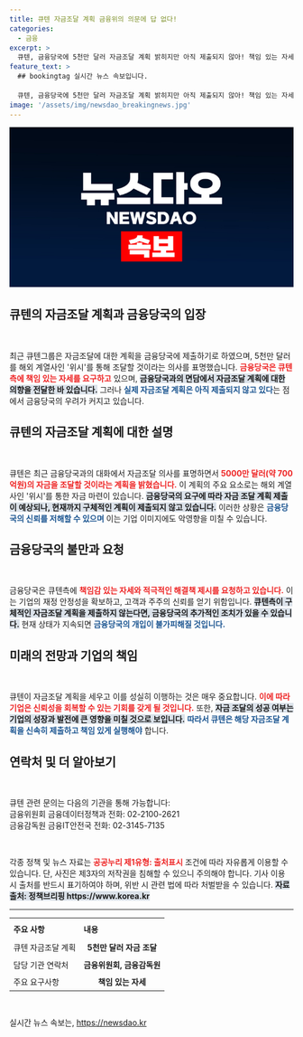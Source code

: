 ```yaml
---
title: 큐텐 자금조달 계획 금융위의 의문에 답 없다!
categories:
  - 금융
excerpt: >
  큐텐, 금융당국에 5천만 달러 자금조달 계획 밝히지만 아직 제출되지 않아! 책임 있는 자세 촉구에 업체의 향후 행보가 주목됩니다. 클릭해서 자세히 알아보세요!
feature_text: >
  ## bookingtag 실시간 뉴스 속보입니다.

  큐텐, 금융당국에 5천만 달러 자금조달 계획 밝히지만 아직 제출되지 않아! 책임 있는 자세 촉구에 업체의 향후 행보가 주목됩니다. 클릭해서 자세히 알아보세요!
image: '/assets/img/newsdao_breakingnews.jpg'
---
```


<p><img src="/assets/img/newsdao_breakingnews.jpg" alt="bookingtag 속보" /></p>

<h2 data-ke-size="size26">큐텐의 자금조달 계획과 금융당국의 입장</h2>

<p data-ke-size="size16">&nbsp;</p>

<p data-ke-size="size16">최근 큐텐그룹은 자금조달에 대한 계획을 금융당국에 제출하기로 하였으며, 5천만 달러를 해외 계열사인 '위시'를 통해 조달할 것이라는 의사를 표명했습니다. <b><span style="color: #ee2323;">금융당국은 큐텐 측에 책임 있는 자세를 요구하고</span></b> 있으며, <b><span style="background-color: #21538527;">금융당국과의 면담에서 자금조달 계획에 대한 의향을 전달한 바 있습니다.</span></b> 그러나 <b><span style="color: #1a5490;">실제 자금조달 계획은 아직 제출되지 않고 있다</span></b>는 점에서 금융당국의 우려가 커지고 있습니다.</p>

<h2 data-ke-size="size26">큐텐의 자금조달 계획에 대한 설명</h2>

<p data-ke-size="size16">&nbsp;</p>

<p data-ke-size="size16">큐텐은 최근 금융당국과의 대화에서 자금조달 의사를 표명하면서 <b><span style="color: #ee2323;">5000만 달러(약 700억원)의 자금을 조달할 것이라는 계획을 밝혔습니다.</span></b> 이 계획의 주요 요소로는 해외 계열사인 '위시'를 통한 자금 마련이 있습니다. <b><span style="background-color: #21538527;">금융당국의 요구에 따라 자금 조달 계획 제출이 예상되나, 현재까지 구체적인 계획이 제출되지 않고 있습니다.</span></b> 이러한 상황은 <b><span style="color: #1a5490;">금융당국의 신뢰를 저해할 수 있으며</span></b> 이는 기업 이미지에도 악영향을 미칠 수 있습니다.</p>

<h2 data-ke-size="size26">금융당국의 불만과 요청</h2>

<p data-ke-size="size16">&nbsp;</p>

<p data-ke-size="size16">금융당국은 큐텐측에 <b><span style="color: #ee2323;">책임감 있는 자세와 적극적인 해결책 제시를 요청하고 있습니다.</span></b> 이는 기업의 재정 안정성을 확보하고, 고객과 주주의 신뢰를 얻기 위함입니다. <b><span style="background-color: #21538527;">큐텐측이 구체적인 자금조달 계획을 제출하지 않는다면, 금융당국의 추가적인 조치가 있을 수 있습니다.</span></b> 현재 상태가 지속되면 <b><span style="color: #1a5490;">금융당국의 개입이 불가피해질 것입니다.</span></b></p>

<h2 data-ke-size="size26">미래의 전망과 기업의 책임</h2>

<p data-ke-size="size16">&nbsp;</p>

<p data-ke-size="size16">큐텐이 자금조달 계획을 세우고 이를 성실히 이행하는 것은 매우 중요합니다. <b><span style="color: #ee2323;">이에 따라 기업은 신뢰성을 회복할 수 있는 기회를 갖게 될 것입니다.</span></b> 또한, <b><span style="background-color: #21538527;">자금 조달의 성공 여부는 기업의 성장과 발전에 큰 영향을 미칠 것으로 보입니다.</span></b> <b><span style="color: #1a5490;">따라서 큐텐은 해당 자금조달 계획을 신속히 제출하고 책임 있게 실행해야</span></b> 합니다.</p>

<h2 data-ke-size="size26">연락처 및 더 알아보기</h2>

<p data-ke-size="size16">&nbsp;</p>

<p data-ke-size="size16">큐텐 관련 문의는 다음의 기관을 통해 가능합니다: <br>
금융위원회 금융데이터정책과 전화: 02-2100-2621 <br>
금융감독원 금융IT안전국 전화: 02-3145-7135</p>

<p data-ke-size="size16">&nbsp;</p>

<p data-ke-size="size16">각종 정책 및 뉴스 자료는 <b><span style="color: #ee2323;">공공누리 제1유형: 출처표시</span></b> 조건에 따라 자유롭게 이용할 수 있습니다. 단, 사진은 제3자의 저작권을 침해할 수 있으니 주의해야 합니다. 기사 이용 시 출처를 반드시 표기하여야 하며, 위반 시 관련 법에 따라 처벌받을 수 있습니다. <b><span style="background-color: #21538527;">자료출처: 정책브리핑 https://www.korea.kr</span></b></p>

<hr />

<table style="width: 100%; border-collapse: collapse; border: 0px;">
<tr>
    <th style="text-align: left; height: 30px;">주요 사항</th>
    <th style="text-align: left; height: 30px;">내용</th>
</tr>
<tr>
    <td style="text-align: left; height: 25px;">큐텐 자금조달 계획</td>
    <td style="text-align: center; height: 25px;"><b>5천만 달러 자금 조달</b></td>
</tr>
<tr>
    <td style="text-align: left; height: 25px;">담당 기관 연락처</td>
    <td style="text-align: center; height: 25px;"><b>금융위원회, 금융감독원</b></td>
</tr>
<tr>
    <td style="text-align: left; height: 25px;">주요 요구사항</td>
    <td style="text-align: center; height: 25px;"><b>책임 있는 자세</b></td>
</tr>
</table>

<p data-ke-size="size16">&nbsp;</p>
실시간 뉴스 속보는, <a href="https://newsdao.kr" rel="dofollow">https://newsdao.kr</a>


